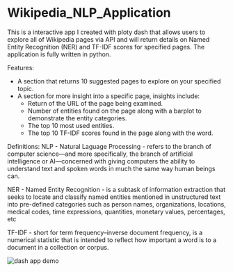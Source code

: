 # Wikipedia_NLP_Application
This is a interactive app I created with ploty dash that allows users to explore all of Wikipedia pages via API and will return details on Named Entity Recognition (NER) and TF-IDF scores for specified pages. The application is fully written in python.

Features:
- A section that returns 10 suggested pages to explore on your specified topic.
- A section for more insight into a specific page, insights include:
    - Return of the URL of the page being examined.
    - Number of entities found on the page along with a barplot to demonstrate the entity categories.
    - The top 10 most used entities.
    - The top 10 TF-IDF scores found in the page along with the word.

Definitions:
NLP - Natural Laguage Processing - refers to the branch of computer science—and more specifically, the branch of artificial intelligence or AI—concerned with giving computers the ability to understand text and spoken words in much the same way human beings can.

NER - Named Entity Recognition - is a subtask of information extraction that seeks to locate and classify named entities mentioned in unstructured text into pre-defined categories such as person names, organizations, locations, medical codes, time expressions, quantities, monetary values, percentages, etc

TF-IDF - short for term frequency–inverse document frequency, is a numerical statistic that is intended to reflect how important a word is to a document in a collection or corpus.


![dash app demo](python-dash-demo.gif)

